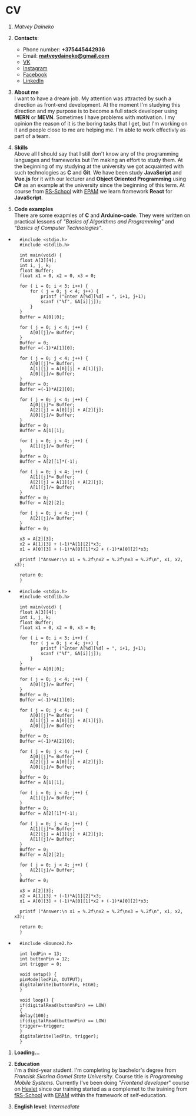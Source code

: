 # CV
1. *Matvey Daineko*

1. **Contacts**:
    * Phone number: **+375445442936**
    * Email: **matveydaineko@gmail.com**
    * [VK](https://vk.com/matvey.na_popei)
    * [Instagram](https://www.instagram.com/_._mot_._/?hl=ru)
    * [Facebook](https://www.facebook.com/matvey.daineko/)
    * [LinkedIn](https://www.linkedin.com/in/matvey-daineko-bb7542196/)

1. **About me**\
I want to have a dream job. My attention was attracted by such a direction as front-end development. At the moment I'm studying this direction and my purpose is to become a full stack developer using **MERN** or **MEVN**. Sometimes I have problems with motivation. I my opinion the reason of it is the boring tasks that I get, but I'm working on it and people close to me are helping me. I'm able to work effectivly as part of a team.

1. **Skills**\
Above all I should say that I still don't know any of the programming languages and frameworks but I'm making an effort to study them. At the beginning of my studying at the university we got acquainted with such technologies as **C** and **Git**. We have been study **JavaScript** and **Vue.js** for it with our lecturer and **Object Oriented Programming** using **C#** as an example at the university since the beginning of this term. At course from [RS-School](https://rs.school/) with [EPAM](https://training.by/#!/Home?lang=ru) we learn framework **React** for **JavaScript**.

1. **Code examples**\
There are some exapmles of **C** and **Arduino-code**. They were written on practical lessons of *"Basics of Algorithms and Programming"* and *"Basics of Computer Technologies"*.

* ```
    #include <stdio.h>
    #include <stdlib.h>

    int main(void) { 
    float A[3][4]; 
    int i, j, k; 
    float Buffer; 
    float x1 = 0, x2 = 0, x3 = 0;

    for ( i = 0; i < 3; i++) { 
        for ( j = 0; j < 4; j++) { 
            printf ("Enter A[%d][%d] = ", i+1, j+1); 
            scanf ("%f", &A[i][j]);
        } 
    } 
    Buffer = A[0][0];

    for ( j = 0; j < 4; j++) { 
        A[0][j]/= Buffer; 
    } 
    Buffer = 0; 
    Buffer =(-1)*A[1][0];

    for ( j = 0; j < 4; j++) { 
        A[0][j]*= Buffer; 
        A[1][j] = A[0][j] + A[1][j]; 
        A[0][j]/= Buffer;
    } 
    Buffer = 0; 
    Buffer =(-1)*A[2][0];

    for ( j = 0; j < 4; j++) { 
        A[0][j]*= Buffer; 
        A[2][j] = A[0][j] + A[2][j]; 
        A[0][j]/= Buffer;
    } 
    Buffer = 0; 
    Buffer = A[1][1];

    for ( j = 0; j < 4; j++) { 
        A[1][j]/= Buffer; 
    }
    Buffer = 0; 
    Buffer = A[2][1]*(-1);

    for ( j = 0; j < 4; j++) { 
        A[1][j]*= Buffer; 
        A[2][j] = A[1][j] + A[2][j]; 
        A[1][j]/= Buffer;
    } 
    Buffer = 0; 
    Buffer = A[2][2];

    for ( j = 0; j < 4; j++) { 
        A[2][j]/= Buffer; 
    } 
    Buffer = 0;

    x3 = A[2][3]; 
    x2 = A[1][3] + (-1)*A[1][2]*x3; 
    x1 = A[0][3] + (-1)*A[0][1]*x2 + (-1)*A[0][2]*x3;

    printf ("Answer:\n x1 = %.2f\nx2 = %.2f\nx3 = %.2f\n", x1, x2, x3);

    return 0;
    }

    ```

* ```
    #include <stdio.h>
    #include <stdlib.h>

    int main(void) { 
    float A[3][4]; 
    int i, j, k; 
    float Buffer; 
    float x1 = 0, x2 = 0, x3 = 0;

    for ( i = 0; i < 3; i++) { 
        for ( j = 0; j < 4; j++) { 
            printf ("Enter A[%d][%d] = ", i+1, j+1); 
            scanf ("%f", &A[i][j]);
        } 
    } 
    Buffer = A[0][0];

    for ( j = 0; j < 4; j++) { 
        A[0][j]/= Buffer; 
    } 
    Buffer = 0; 
    Buffer =(-1)*A[1][0];

    for ( j = 0; j < 4; j++) { 
        A[0][j]*= Buffer; 
        A[1][j] = A[0][j] + A[1][j]; 
        A[0][j]/= Buffer;
    } 
    Buffer = 0; 
    Buffer =(-1)*A[2][0];

    for ( j = 0; j < 4; j++) { 
        A[0][j]*= Buffer; 
        A[2][j] = A[0][j] + A[2][j]; 
        A[0][j]/= Buffer;
    } 
    Buffer = 0; 
    Buffer = A[1][1];

    for ( j = 0; j < 4; j++) { 
        A[1][j]/= Buffer; 
    }
    Buffer = 0; 
    Buffer = A[2][1]*(-1);

    for ( j = 0; j < 4; j++) { 
        A[1][j]*= Buffer; 
        A[2][j] = A[1][j] + A[2][j]; 
        A[1][j]/= Buffer;
    } 
    Buffer = 0; 
    Buffer = A[2][2];

    for ( j = 0; j < 4; j++) { 
        A[2][j]/= Buffer; 
    } 
    Buffer = 0;

    x3 = A[2][3]; 
    x2 = A[1][3] + (-1)*A[1][2]*x3; 
    x1 = A[0][3] + (-1)*A[0][1]*x2 + (-1)*A[0][2]*x3;

    printf ("Answer:\n x1 = %.2f\nx2 = %.2f\nx3 = %.2f\n", x1, x2, x3);

    return 0;
    }
    ```

* ```
    #include <Bounce2.h>

    int ledPin = 13;
    int buttonPin = 12;
    int trigger = 0;  

    void setup() {
    pinMode(ledPin, OUTPUT);
    digitalWrite(buttonPin, HIGH);  
    }

    void loop() {
    if(digitalRead(buttonPin) == LOW)
    {
    delay(100);
    if(digitalRead(buttonPin) == LOW)    
    trigger=~trigger;
    }
    digitalWrite(ledPin, trigger);
    }
    ```


1. **Loading...**

1. **Education**\
I'm a third-year student. I'm completing by bachelor's degree from *Francisk Skorina Gomel State University*. Course title is *Programming Mobile Systems*. Currently I've been doing "*Frontend developer*" course on [Hexlet](https://ru.hexlet.io) since our training started as a complemet to the training from [fRS-School](https://rs.school/) with [EPAM](https://training.by/#!/Home?lang=ru) within the framework of self-education.

1. **English level**: *Intermediate*